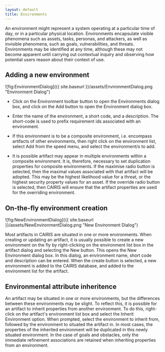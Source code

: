 ```yaml
---
layout: default
title: Environments
---
```


An environment might represent a system operating at a particular time of day, or in a particular physical location.  Environments encapsulate visible phenomena such as assets, tasks, personas, and attackers, as well as invisible phenomena, such as goals, vulnerabilities, and threats.  Environments may be identified at any time, although these may not become apparent until carrying out contextual inquiry and observing how potential users reason about their context of use.

## Adding a new environment ##

![fig:EnvironmentDialog]({{ site.baseurl }}/assets/EnvironmentDialog.png "Environment Dialog")

* Click on the Environment toolbar button to open the Environments dialog box, and click on the Add button to open the Environment dialog box.

* Enter the name of the environment, a short code, and a description.  The short-code is used to prefix requirement ids associated with an environment.

* If this environment is to be a composite environment, i.e. encompass artifacts of other environments, then right click on the environment list, select Add from the speed menu, and select the environment/s to add.

* It is possible artifact may appear in multiple environments within a composite environment.  It is, therefore, necessary to set duplication properties for composite environments.  If the maximise radio button is selected, then the maximal values associated with that artifact will be adopted.  This may be the highest likelihood value for a threat, or the highest security property values for an asset. If the override radio button is selected, then CAIRIS will ensure that the artifact properties are used for the overriding environment.

## On-the-fly environment creation ##

![fig:NewEnvironmentDialog]({{ site.baseurl }}/assets/NewEnvironmentDialog.png "New Environment Dialog")

Most artifacts in CAIRIS are situated in one or more environments.  When creating or updating an artifact, it is usually possible to create a new environment on the fly by right-clicking on the environment list box in the artifact dialog and selecting the New button.  This opens the New Environment dialog box.  In this dialog, an environment name, short code and description can be entered.  When the create button is selected, a new environment is added to the CAIRIS database, and added to the environment list for the artifact.

## Environmental attribute inheritence ##

An artifact may be situated in one or more environments, but the differences between these environments may be slight.  To reflect this, it is possible for an artifact to inherit properties from another environment.  To do this, right-click on the artifact's environment list box and select the Inherit Environment option.  When prompted, select the environment to inherit from, followed by the environment to situated the artifact in.  In most cases, the properties of the inherited environment will be duplicated in this newly situated environment.  In the case of goals and obstacles, only the immediate refinement associations are retained when inheriting properties from an environment.

